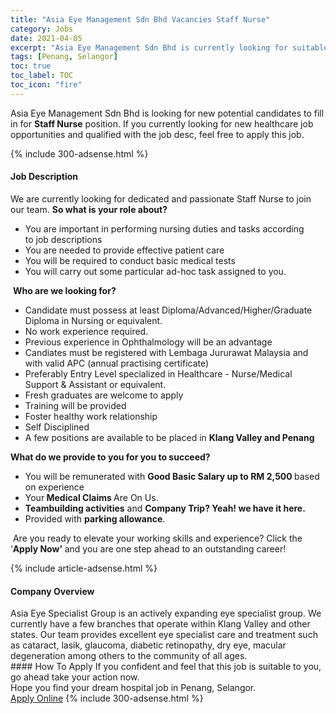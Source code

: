 ```yaml
---
title: "Asia Eye Management Sdn Bhd Vacancies Staff Nurse" 
category: Jobs 
date: 2021-04-05 
excerpt: "Asia Eye Management Sdn Bhd is currently looking for suitable person to fill in the Staff Nurse which positioned at Penang, Selangor" 
tags: [Penang, Selangor] 
toc: true 
toc_label: TOC 
toc_icon: "fire" 
--- 
```


<p>Asia Eye Management Sdn Bhd is looking for new potential candidates to fill in for <b>Staff Nurse</b> position. If you currently looking for new healthcare job opportunities and qualified with the job desc, feel free to apply this job.
</p>{% include 300-adsense.html %} 
<div><div><h4>Job Description</h4></div><div><div><span><div><p>We are currently looking for dedicated and passionate&#160;Staff Nurse to join our team.&#160;<strong>So what is your role about?</strong></p><ul><li>You are important in performing nursing duties and tasks according to&#160;job&#160;descriptions</li><li>You are needed to provide effective patient care</li><li>You will be required to conduct basic medical tests</li><li>You will carry out some particular ad-hoc task assigned to you.</li></ul><p>&#160;<strong>Who are we looking for?</strong></p><ul><li>Candidate must possess at least Diploma/Advanced/Higher/Graduate Diploma in Nursing or equivalent.</li><li>No work experience required.</li><li>Previous experience in Ophthalmology will be an advantage</li><li>Candiates must be registered with Lembaga Jururawat Malaysia and with valid APC (annual practising certificate)</li><li>Preferably Entry Level specialized in Healthcare - Nurse/Medical Support &amp; Assistant or equivalent.</li><li>Fresh graduates are welcome to apply</li><li>Training will be provided</li><li>Foster healthy work relationship</li><li>Self Disciplined</li><li>A few positions are available to be placed in <strong>Klang Valley and Penang</strong></li></ul><p><strong>What do we provide to you for you to succeed?</strong></p><ul><li>You will be remunerated with&#160;<strong>Good Basic Salary up to RM 2,500&#160;</strong>based on experience</li><li>Your<strong>&#160;Medical Claims&#160;</strong>Are On Us.</li><li><strong>Teambuilding activities</strong>&#160;and&#160;<strong>Company Trip? Yeah! we have it here.</strong></li><li>Provided with&#160;<strong>parking allowance</strong>.</li></ul><p>&#160;Are you ready to elevate your working skills and experience? Click the &#8216;<strong>Apply Now&#8217;</strong>&#160;and you are one step ahead to an outstanding career!</p></div></span></div></div></div> 
{% include article-adsense.html %} 
<div><div><h4>Company Overview</h4></div><div><div><span><div><div>Asia Eye Specialist Group is an actively expanding eye specialist group. We currently have a few branches that operate within Klang Valley and other states. Our team provides excellent eye specialist care and treatment such as cataract, lasik, glaucoma, diabetic retinopathy, dry eye, macular degeneration among others to the community of all ages.</div></div></span></div></div></div> 
#### How To Apply 
If you confident and feel that this job is suitable to you, go ahead take your action now. <br/> 
Hope you find your dream hospital job in Penang, Selangor. <br/> 
<a href="https://www.jobstreet.com.my/en/job/staff-nurse-4525231?jobId=jobstreet-my-job-4525231" class="btn btn--warning" target="_blank" rel="nofollow noopenner">Apply Online</a> 
{% include 300-adsense.html %} 